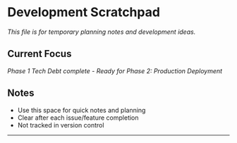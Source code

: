# Development Scratchpad

*This file is for temporary planning notes and development ideas.*

## Current Focus
*Phase 1 Tech Debt complete - Ready for Phase 2: Production Deployment*

## Notes
- Use this space for quick notes and planning
- Clear after each issue/feature completion
- Not tracked in version control

---
